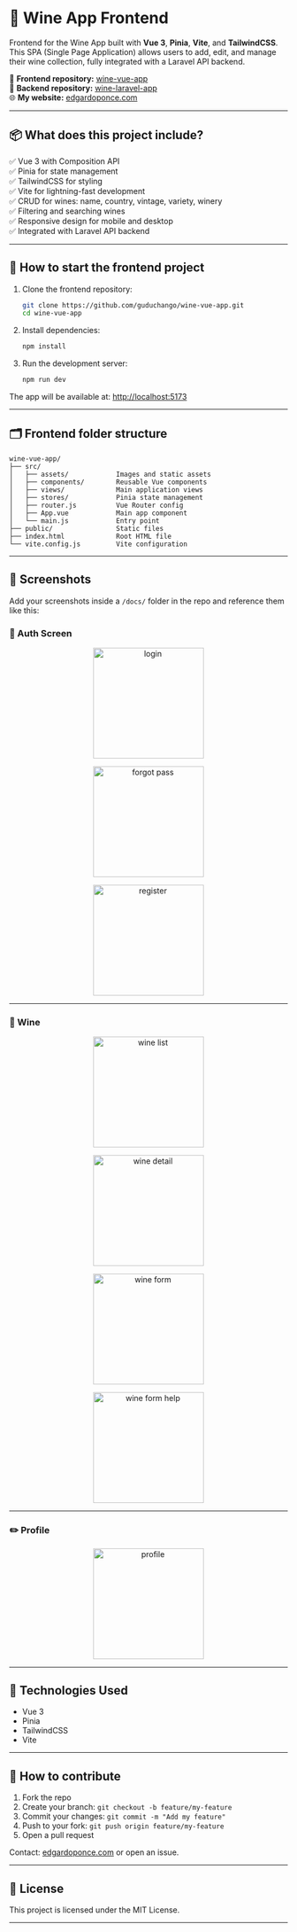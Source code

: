 # 🍷 Wine App Frontend

Frontend for the Wine App built with **Vue 3**, **Pinia**, **Vite**, and **TailwindCSS**.\
This SPA (Single Page Application) allows users to add, edit, and manage their wine collection, fully integrated with a Laravel API backend.

🔗 **Frontend repository:** [wine-vue-app](https://github.com/guduchango/wine-vue-app)\
🔗 **Backend repository:** [wine-laravel-app](https://github.com/guduchango/wine-laravel-app)\
🌐 **My website:** [edgardoponce.com](https://edgardoponce.com)

---

## 📦 What does this project include?

✅ Vue 3 with Composition API\
✅ Pinia for state management\
✅ TailwindCSS for styling\
✅ Vite for lightning-fast development\
✅ CRUD for wines: name, country, vintage, variety, winery\
✅ Filtering and searching wines\
✅ Responsive design for mobile and desktop\
✅ Integrated with Laravel API backend

---

## 🚀 How to start the frontend project

1. Clone the frontend repository:

   ```bash
   git clone https://github.com/guduchango/wine-vue-app.git
   cd wine-vue-app
   ```

2. Install dependencies:

   ```bash
   npm install
   ```

3. Run the development server:

   ```bash
   npm run dev
   ```

The app will be available at: [http://localhost:5173](http://localhost:5173)

---

## 🗂 Frontend folder structure

```
wine-vue-app/
├── src/
│   ├── assets/            Images and static assets
│   ├── components/        Reusable Vue components
│   ├── views/             Main application views
│   ├── stores/            Pinia state management
│   ├── router.js          Vue Router config
│   ├── App.vue            Main app component
│   └── main.js            Entry point
├── public/                Static files
├── index.html             Root HTML file
└── vite.config.js         Vite configuration
```

---

## 📸 Screenshots

Add your screenshots inside a `/docs/` folder in the repo and reference them like this:

### 🔑 Auth Screen

<p align="center">
  <img src="docs/auth_login.png" alt="login" width="200"/>
</p>

<p align="center">
  <img src="docs/auth_forgot_pass.png" alt="forgot pass" width="200"/>
</p>

<p align="center">
  <img src="docs/auth_register.png" alt="register" width="200"/>
</p>

---

### 🍷 Wine

<p align="center">
  <img src="docs/wine_list.png" alt="wine list" width="200"/>
</p>

<p align="center">
  <img src="docs/wine_detail.png" alt="wine detail" width="200"/>
</p>

<p align="center">
  <img src="docs/wine_form.png" alt="wine form" width="200"/>
</p>

<p align="center">
  <img src="docs/wine_form_help.png" alt="wine form help" width="200"/>
</p>


---

### ✏️ Profile

<p align="center">
  <img src="docs/profile.png" alt="profile" width="200"/>
</p>

---

## 🎨 Technologies Used

- Vue 3
- Pinia
- TailwindCSS
- Vite

---

## 🎯 How to contribute

1. Fork the repo
2. Create your branch: `git checkout -b feature/my-feature`
3. Commit your changes: `git commit -m "Add my feature"`
4. Push to your fork: `git push origin feature/my-feature`
5. Open a pull request

Contact: [edgardoponce.com](https://edgardoponce.com) or open an issue.

---

## 📄 License

This project is licensed under the MIT License.

---
